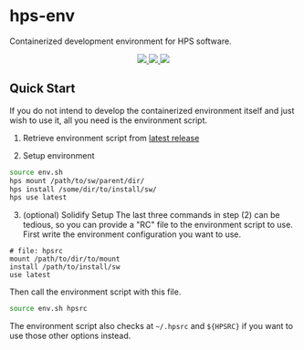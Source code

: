 # hps-env
Containerized development environment for HPS software.

<p align="center">
    <a href="http://perso.crans.org/besson/LICENSE.html" alt="GPLv3 license">
        <img src="https://img.shields.io/badge/License-GPLv3-blue.svg" />
    </a>
    <a href="https://github.com/tomeichlersmith/hps-env/actions" alt="Actions">
        <img src="https://github.com/tomeichlersmith/hps-env/actions/workflows/ci.yml/badge.svg" />
    </a>
    <a href="https://hub.docker.com/r/tomeichlersmith/hps-env" alt="DockerHub">
        <img src="https://img.shields.io/github/v/release/tomeichlersmith/hps-env" />
    </a>
</p>

## Quick Start
If you do not intend to develop the containerized environment itself
and just wish to use it, all you need is the environment script.

1. Retrieve environment script from [latest release](https://github.com/tomeichlersmith/hps-env/releases)

2. Setup environment
```bash
source env.sh
hps mount /path/to/sw/parent/dir/
hps install /some/dir/to/install/sw/
hps use latest
```

3. (optional) Solidify Setup
The last three commands in step (2) can be tedious, so you can provide a "RC" file
to the environment script to use. First write the environment configuration you
want to use.
```
# file: hpsrc
mount /path/to/dir/to/mount
install /path/to/install/sw
use latest
```
Then call the environment script with this file.
```bash
source env.sh hpsrc
```
The environment script also checks at `~/.hpsrc` and `${HPSRC}` if you want to use
those other options instead.
